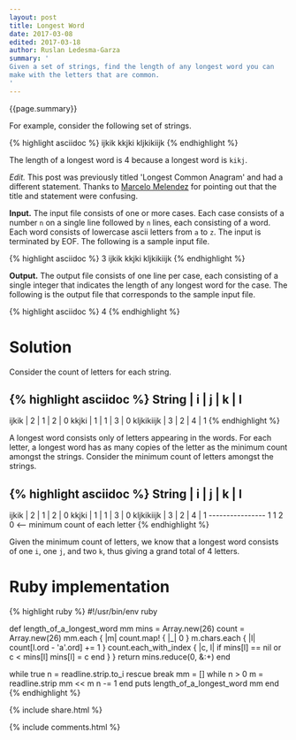 ```yaml
---
layout: post
title: Longest Word
date: 2017-03-08
edited: 2017-03-18
author: Ruslan Ledesma-Garza
summary: '
Given a set of strings, find the length of any longest word you can
make with the letters that are common.
'
---
```


{{page.summary}}

For example, consider the following set of strings.

{% highlight asciidoc %}
ijkik
kkjki
kljkikiijk
{% endhighlight %}

The length of a longest word is 4 because a longest word is `kikj`.

*Edit.* This post was previously titled 'Longest Common Anagram' and
had a different statement.  Thanks to [Marcelo
Melendez](https://www.linkedin.com/in/eugenio-marcelo-melendez-248b7942/)
for pointing out that the title and statement were confusing.

**Input.**
The input file consists of one or more cases.  Each case consists of a
number `n` on a single line followed by `n` lines, each consisting of
a word.  Each word consists of lowercase ascii letters from `a` to
`z`.  The input is terminated by EOF.  The following is a sample input
file.

{% highlight asciidoc %}
3
ijkik
kkjki
kljkikiijk
{% endhighlight %}

**Output.**
The output file consists of one line per case, each consisting of a
single integer that indicates the length of any longest word for the
case.
The following is the output file that corresponds to the sample input
file.

{% highlight asciidoc %}
4
{% endhighlight %}

# Solution

Consider the count of letters for each string.

{% highlight asciidoc %}
String     | i | j | k | l
---------------------------
ijkik      | 2 | 1 | 2 | 0
kkjki      | 1 | 1 | 3 | 0
kljkikiijk | 3 | 2 | 4 | 1
{% endhighlight %}

A longest word consists only of letters appearing in the
words.  For each letter, a longest word has as many
copies of the letter as the minimum count amongst the strings.
Consider the minimum count of letters amongst the strings.

{% highlight asciidoc %}
String     | i | j | k | l
---------------------------
ijkik      | 2 | 1 | 2 | 0
kkjki      | 1 | 1 | 3 | 0
kljkikiijk | 3 | 2 | 4 | 1
           ----------------
             1   1   2   0  <-- minimum count of each letter
{% endhighlight %}

Given the minimum count of letters, we know that a longest word
consists of one `i`, one `j`, and two `k`, thus giving a
grand total of 4 letters.

# Ruby implementation

{% highlight ruby %}
#!/usr/bin/env ruby

def length_of_a_longest_word mm
  mins = Array.new(26)
  count = Array.new(26)
  mm.each { |m|
    count.map! { |_| 0 }
    m.chars.each { |l|
      count[l.ord - 'a'.ord] += 1
    }
    count.each_with_index { |c, l|
      if mins[l] == nil or c < mins[l]
        mins[l] = c
      end
    }
  }
  return mins.reduce(0, &:+)
end

while true
  n = readline.strip.to_i rescue break
  mm = []
  while n > 0
    m = readline.strip
    mm << m
    n -= 1
  end
  puts length_of_a_longest_word mm
end
{% endhighlight %}


{% include share.html %}

{% include comments.html %}
